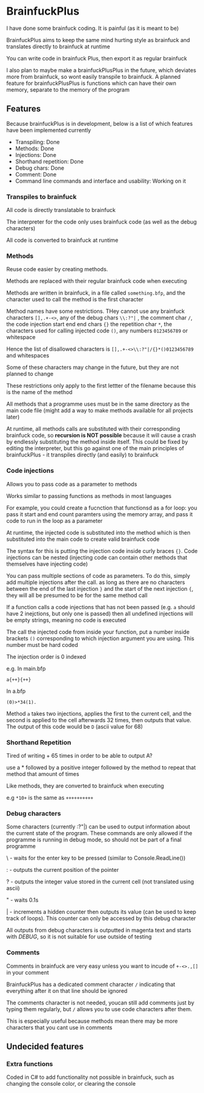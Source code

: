 # BrainfuckPlus

I have done some brainfuck coding. It is painful (as it is meant to be)

BrainfuckPlus aims to keep the same mind hurting style as brainfuck and translates directly to brainfuck at runtime

You can write code in brainfuck Plus, then export it as regular brainfuck

I also plan to maybe make a brainfuckPlusPlus in the future, which deviates more from brainfuck, so wont easily transpile to brainfuck. A planned feature for brainfuckPlusPlus is functions which can have their own memory, separate to the memory of the program

## Features

Because brainfuckPlus is in development, below is a list of which features have been implemented currently

- Transpiling: Done
- Methods: Done
- Injections: Done
- Shorthand repetition: Done
- Debug chars: Done
- Comment: Done
- Command line commands and interface and usability: Working on it

### Transpiles to brainfuck

All code is directly translatable to brainfuck

The interpreter for the code only uses brainfuck code (as well as the debug characters)

All code is converted to brainfuck at runtime

### Methods

Reuse code easier by creating methods.

Methods are replaced with their regular brainfuck code when executing

Methods are written in brainfuck, in a file called `something.bfp`, and the character used to call the method is the first character

Method names have some restrictions. THey cannot use any brainfuck characters `[],.+-<>`, any of the debug chars `\\:?"|` , the comment char `/`, the code injection start end end chars `{}` the repetition char `*`, the characters used for calling injected code `()`, any numbers `0123456789` or whitespace

Hence the list of disallowed characters is `[],.+-<>\\:?"|/{}*()0123456789` and whitespaces

Some of these characters may change in the future, but they are not planned to change

These restrictions only apply to the first lettter of the filename because this is the name of the method

All methods that a programme uses must be in the same directory as the main code file (might add a way to make methods available for all projects later)

At runtime, all methods calls are substituted with their corresponding brainfuck code, so **recursion is NOT possible** because it will cause a crash by endlessly substituting the method inside itself. This could be fixed by editing the interpreter, but this go against one of the main principles of brainfuckPlus - it transpiles directly (and easily) to brainfuck

### Code injections

Allows you to pass code as a parameter to methods

Works similar to passing functions as methods in most languages

For example, you could create a fucnction that functionsd as a for loop: you pass it start and end count paramters using the memory array, and pass it code to run in the loop as a parameter

At runtime, the injected code is substituted into the method which is then substituted into the main code to create valid brainfuck code

The syntax for this is putting the injection code inside curly braces `{}`. Code injections can be nested (injecting code can contain other methods that themselves have injecting code)

You can pass multiple sections of code as parameters. To do this, simply add multiple injections after the call. as long as there are no characters between the end of the last injection `}` and the start of the next injection `{`, they will all be presumed to be for the same method call

If a function calls a code injections that has not been passed (e.g. `a` should have 2 inejctions, but only one is passed) then all undefined injections will be empty strings, meaning no code is executed

The call the injected code from inside your function, put a number inside brackets `()` corresponding to which injection argument you are using. This number must be hard coded

The injection order is 0 indexed

e.g.
In main.bfp
```
a{++}{++}
```
In a.bfp
```
(0)>*34(1).
```
Method `a` takes two injections, applies the first to the current cell, and the second is applied to the cell afterwards 32 times, then outputs that value. The output of this code would be `D` (ascii value for 68)

### Shorthand Repetition

Tired of writing + 65 times in order to be able to output A?

use a \* followed by a positive integer followed by the method to repeat that method that amount of times

Like methods, they are converted to brainfuck when executing

e.g `*10+` is the same as `++++++++++`

### Debug characters

Some characters (currently \:?"|) can be used to output information about the current state of the program. These commands are only allowed if the programme is running in debug mode, so should not be part of a final programme

\ - waits for the enter key to be pressed (similar to Console.ReadLine())

: - outputs the current position of the pointer

? - outputs the integer value stored in the current cell (not translated using ascii)

" - waits 0.1s

| - increments a hidden counter then outputs its value (can be used to keep track of loops). This counter can only be accessed by this debug character

All outputs from debug characters is outputted in magenta text and starts with *DEBUG*, so it is not suitable for use outside of testing

### Comments

Comments in brainfuck are very easy unless you want to incude of `+-<>.,[]` in your comment

BrainfuckPlus has a dedicated comment character `/` indicating that everything after it on that line should be ignored

The comments character is not needed, youcan still add comments just by typing them regularly, but `/` allows you to use code characters after them.

This is especially useful because methods mean there may be more characters that you cant use in comments

## Undecided features

### Extra functions

Coded in C# to add functionality not possible in brainfuck, such as changing the console color, or clearing the console

